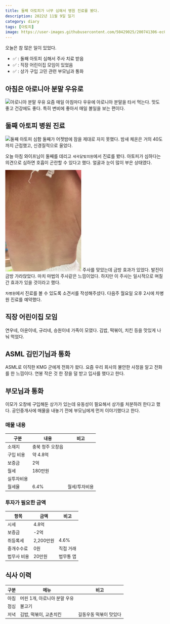 ```yaml
---
title: 둘째 아토피가 너무 심해서 병원 진료를 봤다. 
description: 2022년 11월 9일 일기
category: diary
tags: [아토피]
image: https://user-images.githubusercontent.com/50429025/200741306-ec023893-8bb1-4b90-8bc3-b077e8745863.jpg
---
```


오늘은 참 많은 일이 있었다. 

- ✅ : 둘째 아토피 심해서 주사 치료 받음
- ✅ : 직장 어린이집 모임이 있었음
- ✅ : 상가 구입 고민 관련 부모님과 통화


아침은 아로니아 분말 우유로
---
![아로니아 분말 우유](https://user-images.githubusercontent.com/50429025/200739061-2978058a-b9ee-47bc-a11b-115c2eccbe78.jpg '아로니아 분말 우유')
요즘 매일 아침마다 우유에 아로니아 분말을 타서 먹는다. 
맛도 좋고 건강에도 좋다. 
특히 변비에 좋아서 매일 볼일을 보는 편이다. 



둘째 아토피 병원 진료
---
![둘째 아토피 심함](https://user-images.githubusercontent.com/50429025/200741306-ec023893-8bb1-4b90-8bc3-b077e8745863.jpg '둘째 아토피 심함')
둘째가 어젯밤에 잠을 제대로 자지 못했다. 
밤새 체온은 거의 40도까지 근접했고, 신경질적으로 울었다. 


오늘 아침 와이프님이 둘째를 데리고 `세곡달빛의원`에서 진료를 봤다. 
아토피가 심하다는 의견으로 심하면 호흡이 곤란할 수 있다고 했다. 
얼굴과 눈이 많이 부은 상태였다. 


![둘째 주사 맞은 후](/assets/images/diary/2022/11/09/둘째아들-주사맞은후.jpg '둘째 주사 맞은 후')
주사를 맞았는데 금방 효과가 있었다. 
발진이 금방 가라앉았다. 
마치 마법의 주사같은 느낌이었다. 
하지만 이 주사는 일시적으로 며칠간 효과가 있을 것이라고 했다. 


`차병원`에서 진료를 볼 수 있도록 소견서를 작성해주셨다.
다음주 월요일 오후 2시에 차병원 진료를 예약했다. 


직장 어린이집 모임
---
연우네, 아윤이네, 규리네, 승원이네 가족이 모였다. 
김밥, 떡볶이, 치킨 등을 맛있게 나눠 먹었다. 


ASML 김민기님과 통화
---
ASML로 이직한 KMG 군에게 전화가 왔다. 
요즘 우리 회사의 불안한 사정을 알고 전화를 한 느낌이다. 
연봉 작은 것 한 장을 덜 받고 입사를 했다고 한다. 


부모님과 통화
---
이모가 오창에 구입해둔 상가가 있는데 유동성이 필요해서 상가를 처분하려 한다고 했다. 
공인중개사에 매물을 내놓기 전에 부모님에게 먼저 이야기했다고 한다. 

### 매물 내용

|구분|내용|비고|
|---|---|---|
|소재지|충북 청주 오창읍|   |
|구입 비용|약 4.8억|   |
|보증금|2억|   |
|월세|180만원|   |
|실투자비용|
|월세율|6.4%|월세/투자비용|


### 투자가 필요한 금액

|항목|금액|비고|
|---|---|---|
|시세|4.8억|   |
|보증금|-2억|   |
|취등록세|2,200만원|4.6%|
|중개수수료|0원|직접 거래|
|법무사 비용|20만원|법무통 앱|


식사 이력
---

|구분|메뉴|비고|
|---|---|---|
|아침|머핀 1개, 아로니아 분말 우유|   |
|점심|불고기|   |
|저녁|김밥, 떡볶이, 교촌치킨|길동우동 떡볶이 맛있다|
